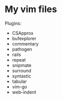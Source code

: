 My vim files
=============

Plugins:
* CSApprox
* bufexplorer
* commentary
* pathogen
* rails
* repeat
* snipmate
* surround
* syntastic
* tabular
* vim-go
* web-indent

